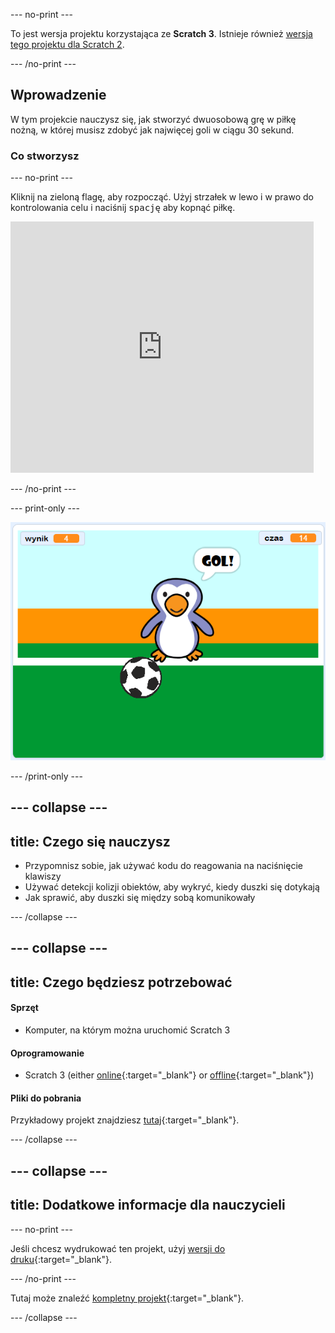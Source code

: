 --- no-print ---

To jest wersja projektu korzystająca ze **Scratch 3**. Istnieje również [wersja tego projektu dla Scratch 2](https://projects.raspberrypi.org/pl-PL/projects/beat-the-goalie-scratch2).

--- /no-print ---

## Wprowadzenie

W tym projekcie nauczysz się, jak stworzyć dwuosobową grę w piłkę nożną, w której musisz zdobyć jak najwięcej goli w ciągu 30 sekund.

### Co stworzysz

--- no-print ---

Kliknij na zieloną flagę, aby rozpocząć. Użyj strzałek w lewo i w prawo do kontrolowania celu i naciśnij <kbd>spację</kbd> aby kopnąć piłkę.

<div class="scratch-preview">
  <iframe allowtransparency="true" width="485" height="402" src="https://scratch.mit.edu/projects/embed/285942132/?autostart=false" frameborder="0" scrolling="no"></iframe>
</div>

--- /no-print ---

--- print-only ---

![zrzut ekranu z gry](images/goalie-final.png)

--- /print-only ---

--- collapse ---
---
title: Czego się nauczysz
---

- Przypomnisz sobie, jak używać kodu do reagowania na naciśnięcie klawiszy
- Używać detekcji kolizji obiektów, aby wykryć, kiedy duszki się dotykają
- Jak sprawić, aby duszki się między sobą komunikowały

--- /collapse ---

--- collapse ---
---
title: Czego będziesz potrzebować
---

#### Sprzęt

+ Komputer, na którym można uruchomić Scratch 3

#### Oprogramowanie

+ Scratch 3 (either [online](https://rpf.io/scratchon){:target="_blank"} or [offline](https://rpf.io/scratchoff){:target="_blank"})

#### Pliki do pobrania

Przykładowy projekt znajdziesz [tutaj](https://rpf.io/p/pl-PL/beat-the-goalie-go){:target="_blank"}.

--- /collapse ---

--- collapse ---
---
title: Dodatkowe informacje dla nauczycieli
---

--- no-print ---

Jeśli chcesz wydrukować ten projekt, użyj [wersji do druku](https://projects.raspberrypi.org/pl-PL/projects/beat-the-goalie/print){:target="_blank"}.

--- /no-print ---

Tutaj może znaleźć [kompletny projekt](https://rpf.io/p/pl-PL/beat-the-goalie-get){:target="_blank"}.

--- /collapse ---
